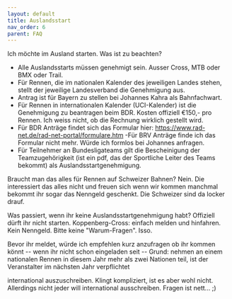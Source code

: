 ```yaml
---
layout: default
title: Auslandsstart
nav_order: 6
parent: FAQ
---
```

Ich möchte im Ausland starten. Was ist zu beachten?

- Alle Auslandsstarts müssen genehmigt sein. Ausser Cross, MTB oder BMX oder Trail.
- Für Rennen, die im nationalen Kalender des jeweiligen Landes stehen, stellt der jeweilige Landesverband die Genehmigung aus. 
- Antrag ist für Bayern zu stellen bei Johannes Kahra als Bahnfachwart. 
- Für Rennen in internationalen Kalender (UCI-Kalender) ist die Genehmigung zu beantragen beim BDR. Kosten offiziell €150,- pro Rennen. 
Ich weiss nicht, ob die Rechnung wirklich gestellt wird. 
- Für BDR Anträge findet sich das Formular hier: https://www.rad-net.de/rad-net-portal/formulare.htm
-Für BRV Anträge finde ich das Formular nicht mehr. Würde ich formlos bei Johannes anfragen.
- Für Teilnehmer an Bundesligateams gilt die Bescheinigung der Teamzugehörigkeit (ist ein pdf, das der Sportliche Leiter des Teams bekommt) 
als Auslandsstartgenehmigung. 

Braucht man das alles für Rennen auf Schweizer Bahnen? Nein. Die interessiert das alles  nicht und freuen sich wenn wir kommen manchmal 
bekommt ihr sogar das Nenngeld geschenkt. Die Schweizer sind da locker drauf. 

Was passiert, wenn ihr keine Auslandsstartgenehmigung habt? Offiziell dürft ihr nicht starten. 
Koppenberg-Cross: einfach melden und hinfahren. Kein Nenngeld. Bitte keine "Warum-Fragen". Isso.

Bevor ihr meldet, würde ich empfehlen kurz anzufragen ob ihr kommen könnt -- wenn ihr nicht schon eingeladen seit -- 
Grund: nehmen an einem nationalen Rennen in diesem Jahr mehr als zwei Nationen teil, ist der Veranstalter im nächsten Jahr verpflichtet 

international auszuschreiben. Klingt kompliziert, ist es aber wohl nicht. Allerdings nicht jeder will international ausschreiben. Fragen ist nett... ;)
